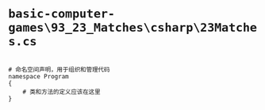 # `basic-computer-games\93_23_Matches\csharp\23Matches.cs`

```

# 命名空间声明，用于组织和管理代码
namespace Program
{
    # 类和方法的定义应该在这里
}

```